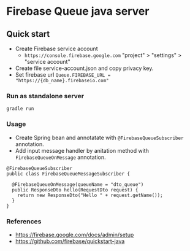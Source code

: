 # Firebase Queue java server


## Quick start

* Create Firebase service account 
    * `https://console.firebase.google.com` "project" > "settings" > "service account"
* Create file service-account.json and copy privacy key.
* Set firebase url `Queue.FIREBASE_URL = "https://{db_name}.firebaseio.com"`

### Run as standalone server
```
gradle run
```

### Usage
* Create Spring bean and annotatate with `@FirebaseQueueSubscriber` annotation.
* Add input message handler by anitation method with `FirebaseQueueOnMessage` annotation.

```
@FirebaseQueueSubscriber
public class FirebaseQueueMessageSubscriber {

  @FirebaseQueueOnMessage(queueName = "dto_queue")
  public ResponseDto hello(RequestDto request) {
    return new ResponseDto("Hello " + request.getName()); 
  }
}
```


### References
* https://firebase.google.com/docs/admin/setup
* https://github.com/firebase/quickstart-java
